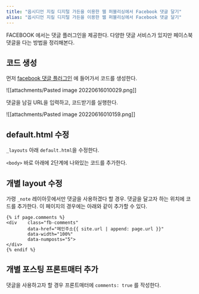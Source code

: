 ```yaml
---
title: "옵시디언 지킬 디지털 가든을 이용한 웹 퍼블리싱에서 Facebook 댓글 달기"
alias: "옵시디언 지킬 디지털 가든을 이용한 웹 퍼블리싱에서 Facebook 댓글 달기"
---
```

FACEBOOK 에서는 댓글 플러그인을 제공한다. 다양한 댓글 서비스가 있지만 페이스북 댓글을 다는 방법을 정리해본다.

## 코드 생성
먼저 [facebook 댓글 플러그인](https://developers.facebook.com/docs/plugins/comments) 에 들어가서 코드를 생성한다.


![[attachments/Pasted image 20220616010029.png]]

댓글을 남길 URL을 입력하고, 코드받기를 실행한다.

![[attachments/Pasted image 20220616010159.png]]

## default.html 수정
`_layouts` 아래 `default.html`을 수정한다. 

`<body>` 바로 아래에 2단계에 나와있는 코드를 추가한다.

## 개별 layout 수정
가령 `_note` 레이아웃에서만 댓글을 사용하겠다 할 경우. 댓글을 달고자 하는 위치에 코드를 추가한다. 이 페이지의 경우에는 아래와 같이 추가할 수 있다.

```
{% if page.comments %}
<div    class="fb-comments" 
        data-href="메인주소{{ site.url | append: page.url }}"
        data-width="100%" 
        data-numposts="5">
</div>
{% endif %}
```

## 개별 포스팅 프론트매터 추가
댓글을 사용하고자 할 경우 프론트매터에 `comments: true` 를 작성한다.